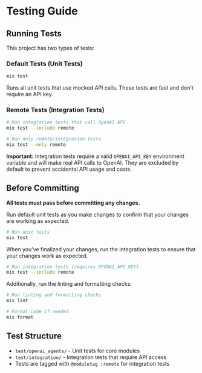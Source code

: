 # Testing Guide

## Running Tests

This project has two types of tests:

### Default Tests (Unit Tests)

```bash
mix test
```
Runs all unit tests that use mocked API calls. These tests are fast and don't require an API key.

### Remote Tests (Integration Tests)

```bash
# Run integration tests that call OpenAI API
mix test --include remote

# Run only remote/integration tests
mix test --only remote
```

**Important:** Integration tests require a valid `OPENAI_API_KEY` environment variable and will make real API calls to OpenAI. They are excluded by default to prevent accidental API usage and costs.

## Before Committing

**All tests must pass before committing any changes.**

Run default unit tests as you make changes to confirm that your changes are working as expected.

```bash
# Run unit tests
mix test
```

When you've finalized your changes, run the integration tests to ensure that your changes work as expected.

```bash
# Run integration tests (requires OPENAI_API_KEY)
mix test --include remote
```

Additionally, run the linting and formatting checks:

```bash
# Run linting and formatting checks
mix lint

# Format code if needed
mix format
```

## Test Structure

- `test/openai_agents/` - Unit tests for core modules
- `test/integration/` - Integration tests that require API access
- Tests are tagged with `@moduletag :remote` for integration tests